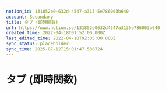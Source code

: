 ```yaml
---
notion_id: 131852e0-632d-4547-a313-5e786003b640
account: Secondary
title: タブ (即時関数)
url: https://www.notion.so/131852e0632d4547a3135e786003b640
created_time: 2022-04-18T01:52:00.000Z
last_edited_time: 2022-04-18T02:05:00.000Z
sync_status: placeholder
sync_time: 2025-07-12T15:01:47.530724
---
```

# タブ (即時関数)
